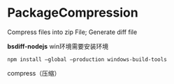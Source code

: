 # PackageCompression
Compress files into zip File;  Generate diff file 



**bsdiff-nodejs**   win环境需要安装环境

```
npm install –global –production windows-build-tools
```




compress（压缩）